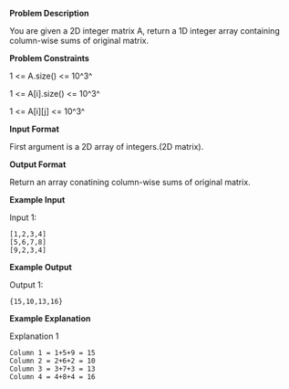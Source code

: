 **Problem Description**

You are given a 2D integer matrix A, return a 1D integer array containing column-wise sums of original matrix.

**Problem Constraints**

1 <= A.size() <= 10^3^

1 <= A[i].size() <= 10^3^

1 <= A[i][j] <= 10^3^

**Input Format**

First argument is a 2D array of integers.(2D matrix).

**Output Format**

Return an array conatining column-wise sums of original matrix.

**Example Input**

Input 1:

```
[1,2,3,4]
[5,6,7,8]
[9,2,3,4]
```

**Example Output**

Output 1:

```
{15,10,13,16}
```

**Example Explanation**

Explanation 1

```
Column 1 = 1+5+9 = 15
Column 2 = 2+6+2 = 10
Column 3 = 3+7+3 = 13
Column 4 = 4+8+4 = 16
```
